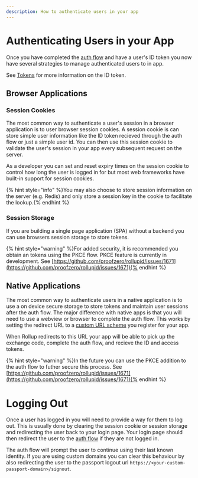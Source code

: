 ```yaml
---
description: How to authenticate users in your app
---
```


# Authenticating Users in your App

Once you have completed the [auth flow](../getting-started/auth-flow.md) and have a user's ID token you now have several strategies to manage authenticated users to in app.

See [Tokens](../advanced/token.md) for more information on the ID token.

## Browser Applications

### Session Cookies

The most common way to authenticate a user's session in a browser application is to user browser session cookies. A session cookie is can store simple user information like the ID token recieved through the auth flow or just a simple user id. You can then use this session cookie to validate the user's session in your app every subsequent request on the server.

As a developer you can set and reset expiry times on the session cookie to control how long the user is logged in for but most web frameworks have built-in support for session cookies.

{% hint style="info" %}You may also choose to store session information on the server (e.g. Redis) and only store a session key in the cookie to facilitate the lookup.{% endhint %}

### Session Storage

If you are building a single page application (SPA) without a backend you can use browsers session storage to store tokens.

{% hint style="warning" %}For added security, it is recommended you obtain an tokens using the PKCE flow. PKCE feature is currently in development. See [https://github.com/proofzero/rollupid/issues/1671](https://github.com/proofzero/rollupid/issues/1671){% endhint %}

## Native Applications

The most common way to authenticate users in a native application is to use a on device secure storage to store tokens and maintain user sessions after the auth flow. The major difference with native apps is that you will need to use a webview or browser to complete the auth flow. This works by setting the redirect URL to a [custom URL scheme](https://www.oauth.com/oauth2-servers/oauth-native-apps/redirect-urls-for-native-apps/) you register for your app.

When Rollup redirects to this URL your app will be able to pick up the exchange code, complete the auth flow, and recieve the ID and access tokens.

{% hint style="warning" %}In the future you can use the PKCE addition to the auth flow to futher secure this process. See [https://github.com/proofzero/rollupid/issues/1671](https://github.com/proofzero/rollupid/issues/1671){% endhint %}

# Logging Out

Once a user has logged in you will need to provide a way for them to log out. This is usually done by clearing the session cookie or session storage and redirecting the user back to your login page. Your login page should then redirect the user to the [auth flow](../getting-started/auth-flow.md) if they are not logged in.

The auth flow will prompt the user to continue using their last known identity. If you are using custom domains you can clear this behaviour by also redirecting the user to the passport logout url `https://<your-custom-passport-domain>/signout`.
